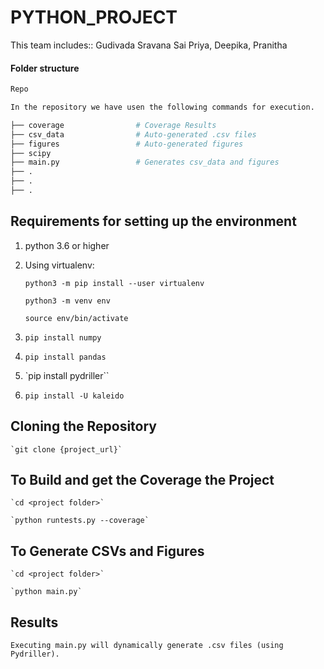 # PYTHON_PROJECT
This team includes:: Gudivada Sravana Sai Priya, Deepika, Pranitha



#### Folder structure

```sh
Repo

In the repository we have usen the following commands for execution.

├── coverage        		# Coverage Results 
├── csv_data        		# Auto-generated .csv files
├── figures         		# Auto-generated figures
├── scipy	    		 
├── main.py         		# Generates csv_data and figures
├── .
├── .
├── .
```

## Requirements for setting up the environment

1. python 3.6 or higher

2. Using virtualenv:

	`python3 -m pip install --user virtualenv`

	`python3 -m venv env`
	
	`source env/bin/activate`

3. `pip install numpy`

4. `pip install pandas`

5. `pip install pydriller``

6. `pip install -U kaleido`




## Cloning the Repository

	`git clone {project_url}`
  
  
## To Build and get the Coverage the Project

	`cd <project folder>`

	`python runtests.py --coverage`

## To Generate CSVs and Figures
	
	`cd <project folder>`
	 
	`python main.py`
	
## Results
	
	Executing main.py will dynamically generate .csv files (using Pydriller).
